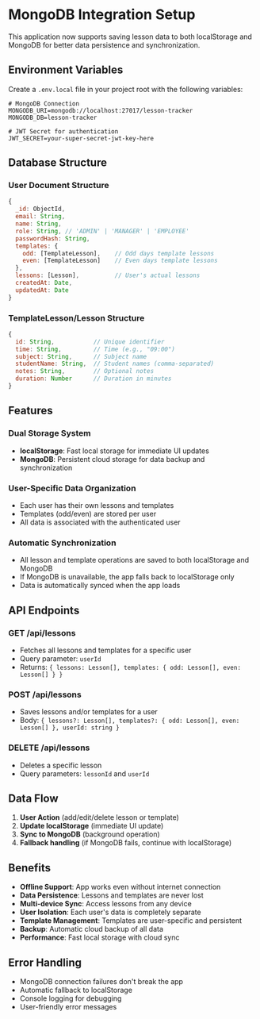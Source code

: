 # MongoDB Integration Setup

This application now supports saving lesson data to both localStorage and MongoDB for better data persistence and synchronization.

## Environment Variables

Create a `.env.local` file in your project root with the following variables:

```env
# MongoDB Connection
MONGODB_URI=mongodb://localhost:27017/lesson-tracker
MONGODB_DB=lesson-tracker

# JWT Secret for authentication
JWT_SECRET=your-super-secret-jwt-key-here
```

## Database Structure

### User Document Structure
```javascript
{
  _id: ObjectId,
  email: String,
  name: String,
  role: String, // 'ADMIN' | 'MANAGER' | 'EMPLOYEE'
  passwordHash: String,
  templates: {
    odd: [TemplateLesson],    // Odd days template lessons
    even: [TemplateLesson]    // Even days template lessons
  },
  lessons: [Lesson],          // User's actual lessons
  createdAt: Date,
  updatedAt: Date
}
```

### TemplateLesson/Lesson Structure
```javascript
{
  id: String,           // Unique identifier
  time: String,         // Time (e.g., "09:00")
  subject: String,      // Subject name
  studentName: String,  // Student names (comma-separated)
  notes: String,        // Optional notes
  duration: Number      // Duration in minutes
}
```

## Features

### Dual Storage System
- **localStorage**: Fast local storage for immediate UI updates
- **MongoDB**: Persistent cloud storage for data backup and synchronization

### User-Specific Data Organization
- Each user has their own lessons and templates
- Templates (odd/even) are stored per user
- All data is associated with the authenticated user

### Automatic Synchronization
- All lesson and template operations are saved to both localStorage and MongoDB
- If MongoDB is unavailable, the app falls back to localStorage only
- Data is automatically synced when the app loads

## API Endpoints

### GET /api/lessons
- Fetches all lessons and templates for a specific user
- Query parameter: `userId`
- Returns: `{ lessons: Lesson[], templates: { odd: Lesson[], even: Lesson[] } }`

### POST /api/lessons
- Saves lessons and/or templates for a user
- Body: `{ lessons?: Lesson[], templates?: { odd: Lesson[], even: Lesson[] }, userId: string }`

### DELETE /api/lessons
- Deletes a specific lesson
- Query parameters: `lessonId` and `userId`

## Data Flow

1. **User Action** (add/edit/delete lesson or template)
2. **Update localStorage** (immediate UI update)
3. **Sync to MongoDB** (background operation)
4. **Fallback handling** (if MongoDB fails, continue with localStorage)

## Benefits

- **Offline Support**: App works even without internet connection
- **Data Persistence**: Lessons and templates are never lost
- **Multi-device Sync**: Access lessons from any device
- **User Isolation**: Each user's data is completely separate
- **Template Management**: Templates are user-specific and persistent
- **Backup**: Automatic cloud backup of all data
- **Performance**: Fast local storage with cloud sync

## Error Handling

- MongoDB connection failures don't break the app
- Automatic fallback to localStorage
- Console logging for debugging
- User-friendly error messages
